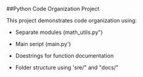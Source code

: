 ##Python Code Organization Project

This project demonstrates code organization using:

- Separate modules (math_utils.py")

- Main seript (main.py')

- Doestrings for function documentation

- Folder structure using 'sre/" and "docs/"
